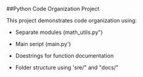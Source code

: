 ##Python Code Organization Project

This project demonstrates code organization using:

- Separate modules (math_utils.py")

- Main seript (main.py')

- Doestrings for function documentation

- Folder structure using 'sre/" and "docs/"
